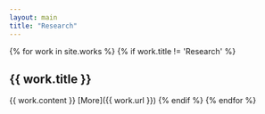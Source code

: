 ```yaml
---
layout: main
title: "Research"
---
```


{% for work in site.works %}
{% if work.title != 'Research' %}
## {{ work.title }}
{{ work.content }}
[More]({{ work.url }})
{% endif %}
{% endfor %}
